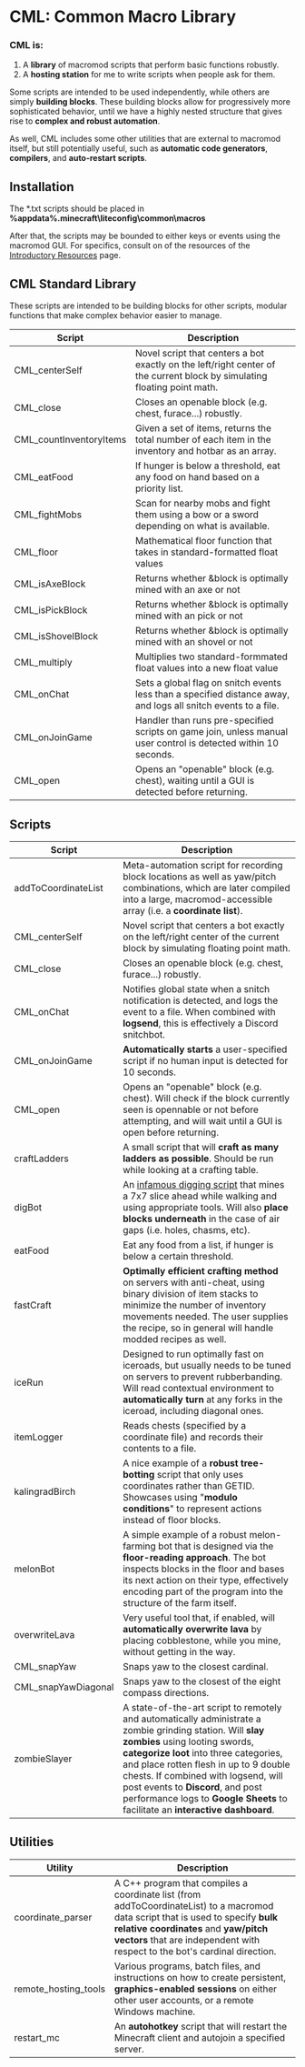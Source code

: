 # CML: Common Macro Library

### CML is:

1.  A **library** of macromod scripts that perform basic functions robustly.
2.  A **hosting station** for me to write scripts when people ask for them.

Some scripts are intended to be used independently, while others are simply **building blocks**. These building blocks allow for progressively more sophisticated behavior, until we have a highly nested structure that gives rise to **complex and robust automation**.

As well, CML includes some other utilities that are external to macromod itself, but still potentially useful, such as **automatic code generators**, **compilers**, and **auto-restart scripts**.

## Installation

The \*.txt scripts should be placed in **%appdata%\.minecraft\liteconfig\common\macros**

After that, the scripts may be bounded to either keys or events using the macromod GUI. For specifics, consult on of the resources of the [Introductory Resources](https://github.com/poteat/CML/wiki/Introductory-Macromod-Learning-Resources) page.

## CML Standard Library

These scripts are intended to be building blocks for other scripts, modular functions that make complex behavior easier to manage.

| Script                  | Description                                                                                                              |
| ----------------------- | ------------------------------------------------------------------------------------------------------------------------ |
| CML_centerSelf          | Novel script that centers a bot exactly on the left/right center of the current block by simulating floating point math. |
| CML_close               | Closes an openable block (e.g. chest, furace...) robustly.                                                               |
| CML_countInventoryItems | Given a set of items, returns the total number of each item in the inventory and hotbar as an array.                     |
| CML_eatFood             | If hunger is below a threshold, eat any food on hand based on a priority list.                                           |
| CML_fightMobs           | Scan for nearby mobs and fight them using a bow or a sword depending on what is available.                               |
| CML_floor               | Mathematical floor function that takes in standard-formatted float values                                                |
| CML_isAxeBlock          | Returns whether &block is optimally mined with an axe or not                                                             |
| CML_isPickBlock         | Returns whether &block is optimally mined with an pick or not                                                            |
| CML_isShovelBlock       | Returns whether &block is optimally mined with an shovel or not                                                          |
| CML_multiply            | Multiplies two standard-formmated float values into a new float value                                                    |
| CML_onChat              | Sets a global flag on snitch events less than a specified distance away, and logs all snitch events to a file.           |
| CML_onJoinGame          | Handler than runs pre-specified scripts on game join, unless manual user control is detected within 10 seconds.          |
| CML_open                | Opens an "openable" block (e.g. chest), waiting until a GUI is detected before returning.                                |

## Scripts

| Script              | Description                                                                                                                                                                                                                                                                                                                                                                                   |
| ------------------- | --------------------------------------------------------------------------------------------------------------------------------------------------------------------------------------------------------------------------------------------------------------------------------------------------------------------------------------------------------------------------------------------- |
| addToCoordinateList | Meta-automation script for recording block locations as well as yaw/pitch combinations, which are later compiled into a large, macromod-accessible array (i.e. a **coordinate list**).                                                                                                                                                                                                        |
| CML_centerSelf      | Novel script that centers a bot exactly on the left/right center of the current block by simulating floating point math.                                                                                                                                                                                                                                                                      |
| CML_close           | Closes an openable block (e.g. chest, furace...) robustly.                                                                                                                                                                                                                                                                                                                                    |
| CML_onChat          | Notifies global state when a snitch notification is detected, and logs the event to a file. When combined with **logsend**, this is effectively a Discord snitchbot.                                                                                                                                                                                                                          |
| CML_onJoinGame      | **Automatically starts** a user-specified script if no human input is detected for 10 seconds.                                                                                                                                                                                                                                                                                                |
| CML_open            | Opens an "openable" block (e.g. chest). Will check if the block currently seen is opennable or not before attempting, and will wait until a GUI is open before returning.                                                                                                                                                                                                                     |
| craftLadders        | A small script that will **craft as many ladders as possible**. Should be run while looking at a crafting table.                                                                                                                                                                                                                                                                              |
| digBot              | An [infamous digging script](https://www.youtube.com/watch?v=mHzHMrgVhH0) that mines a 7x7 slice ahead while walking and using appropriate tools. Will also **place blocks underneath** in the case of air gaps (i.e. holes, chasms, etc).                                                                                                                                                    |
| eatFood             | Eat any food from a list, if hunger is below a certain threshold.                                                                                                                                                                                                                                                                                                                             |
| fastCraft           | **Optimally efficient crafting method** on servers with anti-cheat, using binary division of item stacks to minimize the number of inventory movements needed. The user supplies the recipe, so in general will handle modded recipes as well.                                                                                                                                                |
| iceRun              | Designed to run optimally fast on iceroads, but usually needs to be tuned on servers to prevent rubberbanding. Will read contextual environment to **automatically turn** at any forks in the iceroad, including diagonal ones.                                                                                                                                                               |
| itemLogger          | Reads chests (specified by a coordinate file) and records their contents to a file.                                                                                                                                                                                                                                                                                                           |
| kalingradBirch      | A nice example of a **robust tree-botting** script that only uses coordinates rather than GETID. Showcases using "**modulo conditions**" to represent actions instead of floor blocks.                                                                                                                                                                                                        |
| melonBot            | A simple example of a robust melon-farming bot that is designed via the **floor-reading approach**. The bot inspects blocks in the floor and bases its next action on their type, effectively encoding part of the program into the structure of the farm itself.                                                                                                                             |
| overwriteLava       | Very useful tool that, if enabled, will **automatically overwrite lava** by placing cobblestone, while you mine, without getting in the way.                                                                                                                                                                                                                                                  |
| CML_snapYaw         | Snaps yaw to the closest cardinal.                                                                                                                                                                                                                                                                                                                                                            |
| CML_snapYawDiagonal | Snaps yaw to the closest of the eight compass directions.                                                                                                                                                                                                                                                                                                                                     |
| zombieSlayer        | A state-of-the-art script to remotely and automatically administrate a zombie grinding station. Will **slay zombies** using looting swords, **categorize loot** into three categories, and place rotten flesh in up to 9 double chests. If combined with logsend, will post events to **Discord**, and post performance logs to **Google Sheets** to facilitate an **interactive dashboard**. |

## Utilities

| Utility              | Description                                                                                                                                                                                                                                           |
| -------------------- | ----------------------------------------------------------------------------------------------------------------------------------------------------------------------------------------------------------------------------------------------------- |
| coordinate_parser    | A C++ program that compiles a coordinate list (from addToCoordinateList) to a macromod data script that is used to specify **bulk relative coordinates** and **yaw/pitch vectors** that are independent with respect to the bot's cardinal direction. |
| remote_hosting_tools | Various programs, batch files, and instructions on how to create persistent, **graphics-enabled sessions** on either other user accounts, or a remote Windows machine.                                                                                |
| restart_mc           | An **autohotkey** script that will restart the Minecraft client and autojoin a specified server.                                                                                                                                                      |
